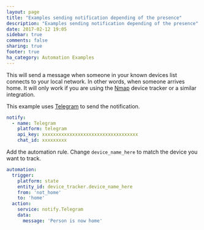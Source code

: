 ```yaml
---
layout: page
title: "Examples sending notification depending of the presence"
description: "Examples sending notification depending of the presence"
date: 2017-02-12 19:05
sidebar: true
comments: false
sharing: true
footer: true
ha_category: Automation Examples
---
```


This will send a message when someone in your known devices list connects to your local network. In other words, when someone arrives home. It will only work if you are using the [Nmap](/components/device_tracker.nmap_tracker/) device tracker or a similar integration.

This example uses [Telegram](/components/notify.telegram/) to send the notification.

```yaml
notify:
  - name: Telegram
    platform: telegram
    api_key: xxxxxxxxxxxxxxxxxxxxxxxxxxxxxxxxxxx
    chat_id: xxxxxxxxx
```

Add the automation rule. Change `device_name_here` to match the device you want to track. 

```yaml
automation:
  trigger:
    platform: state
    entity_id: device_tracker.device_name_here
    from: 'not_home'
    to: 'home'
  action:
    service: notify.Telegram
    data:
      message: 'Person is now home'
```
